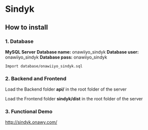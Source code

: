 # Sindyk

## How to install

### 1. Database

**MySQL Server**
**Database name:** onawiiyo_sindyk
**Database user:** onawiiyo_sindyk
**Database pass:** onawiiyo_sindyk

`Import database/onawiiyo_sindyk.sql`

### 2. Backend and Frontend

Load the Backend folder **api/** in the root folder of the server

Load the Frontend folder **sindyk/dist** in the root folder of the server

### 3. Functional Demo

http://sindyk.onawy.com/
